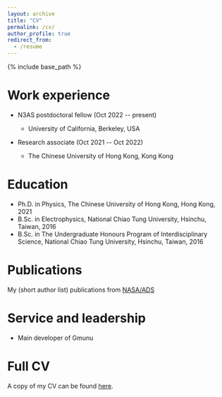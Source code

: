 ```yaml
---
layout: archive
title: "CV"
permalink: /cv/
author_profile: true
redirect_from:
  - /resume
---
```


{% include base_path %}

Work experience
======
* N3AS postdoctoral fellow (Oct 2022 -- present)
  * University of California, Berkeley, USA

* Research associate (Oct 2021 -- Oct 2022)
  * The Chinese University of Hong Kong, Kong Kong 

Education
======
* Ph.D. in Physics, The Chinese University of Hong Kong, Hong Kong, 2021
* B.Sc. in Electrophysics, National Chiao Tung University, Hsinchu, Taiwan, 2016
* B.Sc. in The Undergraduate Honours Program of Interdisciplinary Science, National Chiao Tung University, Hsinchu, Taiwan, 2016

Publications
======
My (short author list) publications from [NASA/ADS](https://ui.adsabs.harvard.edu/public-libraries/BeKrFyjKT0ypgnazhXEKxw)
  
Service and leadership
======
* Main developer of Gmunu

Full CV
======
A copy of my CV can be found <a href="http://kidcheong.github.io/files/cv.pdf" target="_blank">here</a>.

